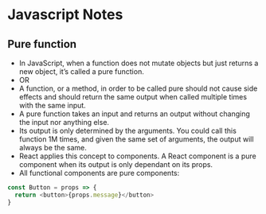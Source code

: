 # Javascript Notes

## Pure function

- In JavaScript, when a function does not mutate objects but just returns a new object, it’s called a pure function.
- OR
- A function, or a method, in order to be called pure should not cause side effects and should return the same output when called multiple times with the same input.
- A pure function takes an input and returns an output without changing the input nor anything else.
- Its output is only determined by the arguments. You could call this function 1M times, and given the same set of arguments, the output will always be the same.
- React applies this concept to components. A React component is a pure component when its output is only dependant on its props.
- All functional components are pure components:
``` Javascript
const Button = props => {
  return <button>{props.message}</button>
}
```
